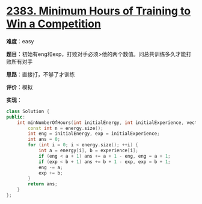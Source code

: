 # [2383. Minimum Hours of Training to Win a Competition](https://leetcode.com/contest/weekly-contest-307/problems/minimum-hours-of-training-to-win-a-competition/)

**难度**：easy

**题目**：初始有eng和exp，打败对手必须>他的两个数值。问总共训练多久才能打败所有对手

**思路**：直接打，不够了才训练

**评价**：模拟

**实现**：

```cpp
class Solution {
public:
    int minNumberOfHours(int initialEnergy, int initialExperience, vector<int>& energy, vector<int>& experience) {
        const int n = energy.size();
        int eng = initialEnergy, exp = initialExperience;
        int ans = 0;
        for (int i = 0; i < energy.size(); ++i) {
            int a = energy[i], b = experience[i];
            if (eng < a + 1) ans += a + 1 - eng, eng = a + 1;
            if (exp < b + 1) ans += b + 1 - exp, exp = b + 1;
            eng -= a;
            exp += b;
        }
        return ans;
    }
};
```